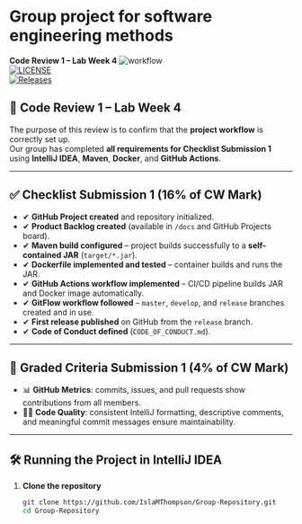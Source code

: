 # Group project for software engineering methods<br>
**Code Review 1 – Lab Week 4**
![workflow](https://github.com/IslaMThompson/Group-Repository/actions/workflows/main.yml/badge.svg)<br>
[![LICENSE](https://img.shields.io/github/license/IslaMThompson/Group-Repository.svg?style=flat-square)](https://github.com/IslaMThompson/Group-Repository/blob/master/LICENSE)<br>
[![Releases](https://img.shields.io/github/release/IslaMThomspson/Group-Repository/all.svg?style=flat-square)](https://github.com/IslaMThompson/Group-Repository/releases)

## 📌 Code Review 1 – Lab Week 4
The purpose of this review is to confirm that the **project workflow** is correctly set up.  
Our group has completed **all requirements for Checklist Submission 1** using **IntelliJ IDEA**, **Maven**, **Docker**, and **GitHub Actions**.

---

## ✅ Checklist Submission 1 (16% of CW Mark)

- ✔ **GitHub Project created** and repository initialized.
- ✔ **Product Backlog created** (available in `/docs` and GitHub Projects board).
- ✔ **Maven build configured** – project builds successfully to a **self-contained JAR** (`target/*.jar`).
- ✔ **Dockerfile implemented and tested** – container builds and runs the JAR.
- ✔ **GitHub Actions workflow implemented** – CI/CD pipeline builds JAR and Docker image automatically.
- ✔ **GitFlow workflow followed** – `master`, `develop`, and `release` branches created and in use.
- ✔ **First release published** on GitHub from the `release` branch.
- ✔ **Code of Conduct defined** (`CODE_OF_CONDUCT.md`).

---

## 🎯 Graded Criteria Submission 1 (4% of CW Mark)

- 📊 **GitHub Metrics**: commits, issues, and pull requests show contributions from all members.
- 🧑‍💻 **Code Quality**: consistent IntelliJ formatting, descriptive comments, and meaningful commit messages ensure maintainability.

---

## 🛠️ Running the Project in IntelliJ IDEA


1. **Clone the repository**
   ```bash
   git clone https://github.com/IslaMThompson/Group-Repository.git
   cd Group-Repository